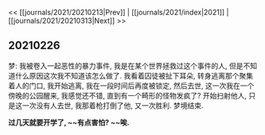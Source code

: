 << [[journals/2021/20210213|Prev]] | [[journals/2021/index|2021]] | [[journals/2021/20210313|Next]] >>

## 20210226

梦: 我被卷入一起恶性的暴力事件, 我是在某个世界拯救过这个事件的人, 但是不知道什么原因这次我不知道该怎么做了. 我看着囚徒被扯下耳朵, 转身逃离那个聚集着人的门口, 我开始逃离, 我在一段时间后再度被锁定, 然后去世, 这一次我在一个傍晚的公园醒来, 我感觉还不错, 直到有一个畸形的怪物发疯了? 开始扫射他人, 只是这一次没有人去世, 我那着枪打倒了他, 又一次胜利. 梦境结束.

**过几天就要开学了, ~~有点害怕? ~~唉.**
